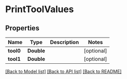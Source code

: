 # PrintToolValues

## Properties
Name | Type | Description | Notes
------------ | ------------- | ------------- | -------------
**tool0** | **Double** |  | [optional] 
**tool1** | **Double** |  | [optional] 

[[Back to Model list]](../README.md#documentation-for-models) [[Back to API list]](../README.md#documentation-for-api-endpoints) [[Back to README]](../README.md)


